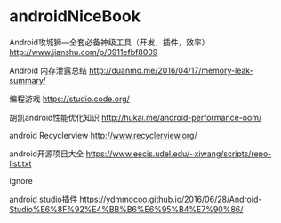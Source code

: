 # androidNiceBook
Android攻城狮—全套必备神级工具（开发，插件，效率） http://www.jianshu.com/p/0911efbf8009

Android 内存泄露总结 http://duanmo.me/2016/04/17/memory-leak-summary/

编程游戏 https://studio.code.org/

胡凯android性能优化知识 http://hukai.me/android-performance-oom/


android Recyclerview http://www.recyclerview.org/

android开源项目大全 https://www.eecis.udel.edu/~xiwang/scripts/repo-list.txt

ignore



android studio插件 https://ydmmocoo.github.io/2016/06/28/Android-Studio%E6%8F%92%E4%BB%B6%E6%95%B4%E7%90%86/

